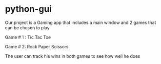 # python-gui

Our project is a Gaming app that includes a main window and 2 games that can be chosen to play

Game # 1 : Tic Tac Toe

Game # 2: Rock Paper Scissors

The user can track his wins in both games to see how well he does